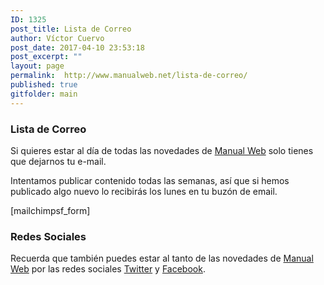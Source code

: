 ```yaml
---
ID: 1325
post_title: Lista de Correo
author: Víctor Cuervo
post_date: 2017-04-10 23:53:18
post_excerpt: ""
layout: page
permalink:  http://www.manualweb.net/lista-de-correo/
published: true
gitfolder: main
---
```


### Lista de Correo
Si quieres estar al día de todas las novedades de [Manual Web][1] solo tienes que dejarnos tu e-mail.

Intentamos publicar contenido todas las semanas, así que si hemos publicado algo nuevo lo recibirás los lunes en tu buzón de email.

[mailchimpsf_form]

### Redes Sociales
Recuerda que también puedes estar al tanto de las novedades de [Manual Web][1] por las redes sociales [Twitter][2] y [Facebook][3].


 [1]: http://www.manualweb.net/ "Manual Web"
 [2]: http://twitter.com/manual_web "Manual Web en Twitter"
 [3]: http://www.facebook.com/ManualWeb/ "Manual Web en Facebook"
